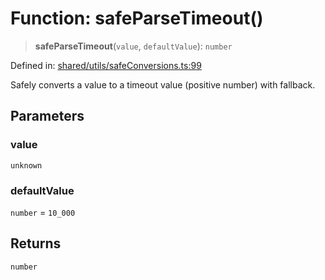 # Function: safeParseTimeout()

> **safeParseTimeout**(`value`, `defaultValue`): `number`

Defined in: [shared/utils/safeConversions.ts:99](https://github.com/Nick2bad4u/Uptime-Watcher/blob/dca5483e793478722cd3e6e125cafcec5fc771f0/shared/utils/safeConversions.ts#L99)

Safely converts a value to a timeout value (positive number) with fallback.

## Parameters

### value

`unknown`

### defaultValue

`number` = `10_000`

## Returns

`number`
